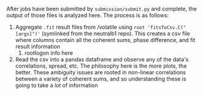 After jobs have been submitted by `submission/submit.py` and complete, the output of those files is analyzed here. The process is as follows:

1. Aggregate `.fit` result files from /volatile using `root 'fitsToCsv.C("[args]")'` (symlinked from the neutralb1 repo). This creates a csv file where columns contain all the coherent sums, phase difference, and fit result information
   1. rootlogon info here
2. Read the csv into a pandas dataframe and observe any of the data's correlations, spread, etc. The philosophy here is the more plots, the better. These ambiguity issues are rooted in non-linear correlations between a variety of coherent sums, and so understanding these is going to take a *lot* of information